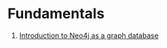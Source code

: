 # Fundamentals

1. [Introduction to Neo4j as a graph database](fundamentals/checkpoint-1-fundamentals.md)